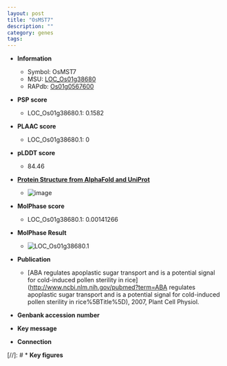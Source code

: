 ```yaml
---
layout: post
title: "OsMST7"
description: ""
category: genes
tags: 
---
```


* **Information**  
    + Symbol: OsMST7  
    + MSU: [LOC_Os01g38680](http://rice.plantbiology.msu.edu/cgi-bin/ORF_infopage.cgi?orf=LOC_Os01g38680)  
    + RAPdb: [Os01g0567600](http://rapdb.dna.affrc.go.jp/viewer/gbrowse_details/irgsp1?name=Os01g0567600)  

* **PSP score**  
    + LOC_Os01g38680.1: 0.1582 

* **PLAAC score**  
    + LOC_Os01g38680.1: 0 

* **pLDDT score**
    + 84.46

* **[Protein Structure from AlphaFold and UniProt](https://www.uniprot.org/uniprotkb/Q94EC3/entry#structure)**
    + ![image](https://ricepsp.github.io/images/Q9/AF-Q94EC3-F1.png)

* **MolPhase score**
    + LOC_Os01g38680.1: 0.00141266

* **MolPhase Result**
    + ![LOC_Os01g38680.1](https://304243504.github.io/Pictures/LOC_Os01g/LOC_Os01g38680.1.png)

* **Publication**  
    + [ABA regulates apoplastic sugar transport and is a potential signal for cold-induced pollen sterility in rice](http://www.ncbi.nlm.nih.gov/pubmed?term=ABA regulates apoplastic sugar transport and is a potential signal for cold-induced pollen sterility in rice%5BTitle%5D), 2007, Plant Cell Physiol.

* **Genbank accession number**  

* **Key message**  

* **Connection**  

[//]: # * **Key figures**  


